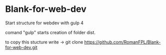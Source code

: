 # Blank-for-web-dev
Start  structure for webdev with gulp 4

comand "gulp" starts creation of folder dist.


to copy this stucture write → git clone https://github.com/RomanFPL/Blank-for-web-dev.git
